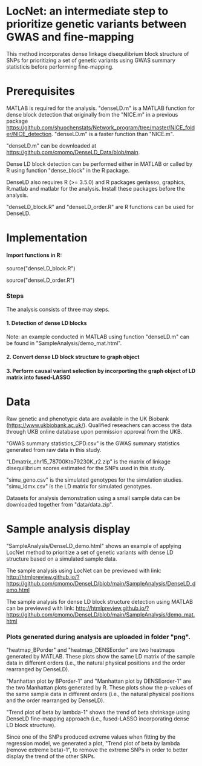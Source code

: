# LocNet: an intermediate step to prioritize genetic variants between GWAS and fine-mapping 
This method incorporates dense linkage disequilibrium block structure of SNPs for prioritizing a set of genetic variants using GWAS summary statisticis before performing fine-mapping. 

# Prerequisites
MATLAB is required for the analysis.
"denseLD.m" is a MATLAB function for dense block detection that originally from the "NICE.m" in a previous package https://github.com/shuochenstats/Network_program/tree/master/NICE_folder/NICE_detection. "denseLD.m" is a faster function than "NICE.m". 

"denseLD.m" can be downloaded at https://github.com/cmomo/DenseLD_Data/blob/main. 

Dense LD block detection can be performed either in MATLAB or called by R using function "dense_block" in the R package. 

DenseLD also requires R (>= 3.5.0) and R packages genlasso, graphics, R.matlab and matlabr for the analysis. Install these packages before the analysis. 

"denseLD_block.R" and "denseLD_order.R" are R functions can be used for DenseLD.

# Implementation
#### Import functions in R:
source("denseLD_block.R")

source("denseLD_order.R")

### Steps
The analysis consists of three may steps.

#### 1. Detection of dense LD blocks
Note: an example conducted in MATLAB using function "denseLD.m" can be found in "SampleAnalysis/demo_mat.html".
#### 2. Convert dense LD block structure to graph object
#### 3. Perform causal variant selection by incorporting the graph object of LD matrix into fused-LASSO


# Data

Raw genetic and phenotypic data are available in the UK Biobank (https://www.ukbiobank.ac.uk/). Qualified reseachers can access the data through UKB online database upon permission approval from the UKB. 

"GWAS summary statistics_CPD.csv" is the GWAS summary statistics generated from raw data in this study.

"LDmatrix_chr15_78700Kto79230K_r2.zip" is the matrix of linkage disequilibrium scores estimated for the SNPs used in this study. 

"simu_geno.csv" is the simulated genotypes for the simulation studies. "simu_ldmx.csv" is the LD matrix for simulated genotypes. 

Datasets for analysis demonstration using a small sample data can be downloaded together from "data/data.zip". 

# Sample analysis display
"SampleAnalysis/DenseLD_demo.html" shows an example of applying LocNet method to prioritize a set of genetic variants with dense LD structure based on a simulated sample data. 

The sample analysis using LocNet can be previewed with link: http://htmlpreview.github.io/?https://github.com/cmomo/DenseLD/blob/main/SampleAnalysis/DenseLD_demo.html

The sample analysis for dense LD block structure detection using MATLAB can be previewed with link: http://htmlpreview.github.io/?https://github.com/cmomo/DenseLD/blob/main/SampleAnalysis/demo_mat.html


### Plots generated during analysis are uploaded in folder "png". 
"heatmap_BPorder" and "heatmap_DENSEorder" are two heatmaps generated by MATLAB. These plots show the same LD matrix of the sample data in different orders (i.e., the natural physical positions and the order rearranged by DenseLD).

"Manhattan plot by BPorder-1" and "Manhattan plot by DENSEorder-1" are the two Manhattan plots generated by R. These plots show the p-values of the same sample data in different orders (i.e., the natural physical positions and the order rearranged by DenseLD).

"Trend plot of beta by lambda-1" shows the trend of beta shrinkage using DenseLD fine-mapping approach (i.e., fused-LASSO incorporating dense LD block structure).

Since one of the SNPs produced extreme values when fitting by the regression model, we generated a plot, "Trend plot of beta by lambda (remove extreme beta)-1", to remove the extreme SNPs in order to better display the trend of the other SNPs. 
